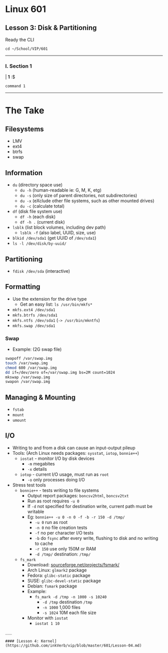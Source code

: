 # Linux 601
## Lesson 3: Disk & Partitioning

Ready the CLI

```console
cd ~/School/VIP/601
```

___

### I. Section 1

| **1** :$

```console
command 1
```


___

# The Take
## Filesystems
- LMV
- ext4
- btrfs
- swap
## Information
- `du` (directory space use)
  - `du -h` (human-readable ie: G, M, K, etg)
  - `du -s` (only size of parent directories, not  subdirectories)
  - `du -x` (eXclude other file systems, such as other mounted drives)
  - `du -c` (calculate total)
- `df` (disk file system use)
  - `df -h` (each disk)
  - `df -h .` (current disk)
- `lsblk` (list block volumes, including dev path)
    - `lsblk -f` (also label, UUID, size, use)
- `blkid /dev/sda1` (get UUID of `/dev/sda1`)
- `ls -l /dev/disk/by-uuid/`
## Partitioning
- `fdisk /dev/sda` (interactive)
## Formatting
- Use the extension for the drive type
  - Get an easy list: `ls /usr/bin/mkfs*`
- `mkfs.ext4 /dev/sda1`
- `mkfs.btrfs /dev/sda1`
- `mkfs.ntfs /dev/sda1` (`-> /usr/bin/mkntfs`)
- `mkfs.swap /dev/sda1`

### Swap
- Example: (2G swap file)
```bash
swapoff /var/swap.img
touch /var/swap.img
chmod 600 /var/swap.img
dd if=/dev/zero of=/var/swap.img bs=2M count=1024
mkswap /var/swap.img
swapon /var/swap.img
```
## Managing & Mounting
- `fstab`
- `mount`
- `umount`

## I/O
- Writing to and from a disk can cause an input-output pileup
- Tools: (Arch Linux needs packages: `sysstat`, `iotop`, `bonnie++`)
  - `iostat` - monitor I/O by disk devices
    - `-m` megabites
    - `-x` details
  - `iotop` - current I/O usage, must run as `root`
    - `-o` only processes doing I/O
- Stress test tools
  - `bonnie++` - tests writing to file systems
    - Output report packages: `boncsv2html`, `boncsv2txt`
    - Run as root requires `-u 0`
    - If `-d` not specified for destination write, current path must be writable
    - Eg: `bonnie++ -u 0 -n 0 -f -b -r 150 -d /tmp/`
      - `-u 0` run as root
      - `-n 0` no file creation tests
      - `-f` no per character I/O tests
      - `-b` do `fsync` after every write, flushing to disk and no writing to cache
      - `-r 150` use only 150M or RAM
      - `-d /tmp/` destination: `/tmp/`
  - `fs_mark`
    - Download: [sourceforge.net/projects/fsmark/](http://sourceforge.net/projects/fsmark/)
    - Arch Linux: `glmark2` package
    - Fedora: `glibc-static` package
    - SUSE: `glibc-devel-static` package
    - Debian: `fsmark` package
    - Example:
      - `fs_mark -d /tmp -n 1000 -s 10240`
        - `-d /tmp` destination `/tmp`
        - `-n 1000` 1,000 files
        - `-s 1024` 10M each file size
    - Monitor with `iostat`
      - `iostat 1 10`
```
___

#### [Lesson 4: Kernel](https://github.com/inkVerb/vip/blob/master/601/Lesson-04.md)